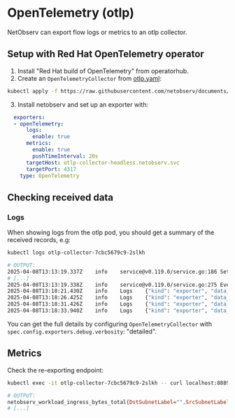 # OpenTelemetry (otlp)

NetObserv can export flow logs or metrics to an otlp collector.

## Setup with Red Hat OpenTelemetry operator

1. Install "Red Hat build of OpenTelemetry" from operatorhub.
2. Create an `OpenTelemetryCollector` from [otlp.yaml](./examples/otlp/otlp.yaml):
  ```bash
  kubectl apply -f https://raw.githubusercontent.com/netobserv/documents/main/examples/otlp/otlp.yaml
  ```
3. Install netobserv and set up an exporter with:
  ```yaml
    exporters:
    - openTelemetry:
        logs:
          enable: true
        metrics:
          enable: true
          pushTimeInterval: 20s
        targetHost: otlp-collector-headless.netobserv.svc
        targetPort: 4317
      type: OpenTelemetry
  ```

## Checking received data

### Logs

When showing logs from the otlp pod, you should get a summary of the received records, e.g:

```bash
kubectl logs otlp-collector-7cbc5679c9-2slkh

# OUTPUT:
2025-04-08T13:13:19.337Z	info	service@v0.119.0/service.go:186	Setting up own telemetry...
# [...]
2025-04-08T13:13:19.338Z	info	service@v0.119.0/service.go:275	Everything is ready. Begin running and processing data.
2025-04-08T13:18:21.430Z	info	Logs	{"kind": "exporter", "data_type": "logs", "name": "debug", "resource logs": 190, "log records": 190}
2025-04-08T13:18:26.425Z	info	Logs	{"kind": "exporter", "data_type": "logs", "name": "debug", "resource logs": 160, "log records": 160}
2025-04-08T13:18:31.426Z	info	Logs	{"kind": "exporter", "data_type": "logs", "name": "debug", "resource logs": 200, "log records": 200}
2025-04-08T13:18:33.940Z	info	Logs	{"kind": "exporter", "data_type": "logs", "name": "debug", "resource logs": 61, "log records": 61}
```

You can get the full details by configuring `OpenTelemetryCollector` with `spec.config.exporters.debug.verbosity`: "detailed".

## Metrics

Check the re-exporting endpoint:

```bash
kubectl exec -it otlp-collector-7cbc5679c9-2slkh -- curl localhost:8889/metrics

# OUTPUT:
netobserv_workload_ingress_bytes_total{DstSubnetLabel="",SrcSubnetLabel="",destination_k8s_kind="Pod",destination_k8s_namespace_name="openshift-service-ca-operator",destination_k8s_owner_kind="Deployment",destination_k8s_owner_name="service-ca-operator",job="netobserv-otlp",k8s_layer="infra",source_k8s_kind="Pod",source_k8s_namespace_name="openshift-monitoring",source_k8s_owner_kind="StatefulSet",source_k8s_owner_name="prometheus-k8s"} 4210
# [...]
```
